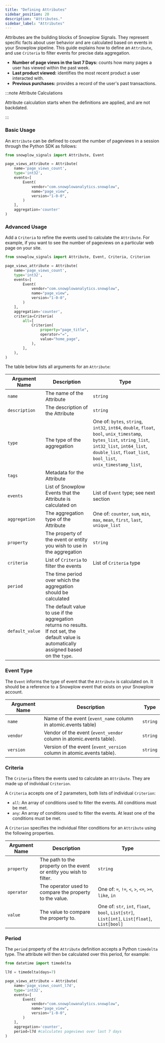 ```yaml
---
title: "Defining Attributes"
sidebar_position: 20
description: "Attributes."
sidebar_label: "Attributes"
---
```


Attributes are the building blocks of Snowplow Signals. They represent specific facts about user behavior and are calculated based on events in your Snowplow pipeline. This guide explains how to define an `Attribute`, and use `Criteria` to filter events for precise data aggregation.

- **Number of page views in the last 7 Days:** counts how many pages a user has viewed within the past week.
- **Last product viewed:** identifies the most recent product a user interacted with.
- **Previous purchases:** provides a record of the user's past transactions. 

:::note Attribute Calculations

Attribute calculation starts when the definitions are applied, and are not backdated. 

:::


### Basic Usage

An `Attribute` can be defined to count the number of pageviews in a session through the Python SDK as follows:

```python
from snowplow_signals import Attribute, Event

page_views_attribute = Attribute(
    name='page_views_count',
    type='int32',
    events=[
        Event(
            vendor="com.snowplowanalytics.snowplow",
            name="page_view",
            version="1-0-0",
        )
    ],
    aggregation='counter'
)

```

### Advanced Usage

Add a `Criteria` to refine the events used to calculate the `Attribute`. For example, if you want to see the number of pageviews on a particular web page on your site.


```python
from snowplow_signals import Attribute, Event, Criteria, Criterion

page_views_attribute = Attribute(
    name='page_views_count',
    type='int32',
    events=[
        Event(
            vendor="com.snowplowanalytics.snowplow",
            name="page_view",
            version="1-0-0",
        )
    ],
    aggregation='counter',
    criteria=Criteria(
        all=[
            Criterion(
                property="page_title",
                operator="=",
                value="home_page",
            ),
        ],
    ),
)

```

The table below lists all arguments for an `Attribute`:

| **Argument Name** | **Description** | **Type** |
| --- | --- | --- | 
| `name` | The name of the Attribute | `string` |
| `description` | The description of the Attribute | `string` |
| `type` | The type of the aggregation | One of: `bytes`, `string`, `int32`, `int64`, `double`, `float`, `bool`, `unix_timestamp`, `bytes_list`, `string_list`, `int32_list`, `int64_list`, `double_list`, `float_list`, `bool_list`, `unix_timestamp_list`,  |
| `tags` | Metadata for the Attribute | |
| `events` | List of Snowplow Events that the Attribute is calculated on | List of `Event` type; see next section |
| `aggregation` | The aggregation type of the Attribute  | One of:  `counter`, `sum`, `min`, `max`, `mean`, `first`, `last`, `unique_list` |
| `property` | The property of the event or entity you wish to use in the aggregation | `string` |
| `criteria` | List of `Criteria` to filter the events | List of `Criteria` type |
| `period` | The time period over which the aggregation should be calculated | |
| `default_value` | The default value to use if the aggregation returns no results. If not set, the default value is automatically assigned based on the `type`. | |


### Event Type
The `Event` informs the type of event that the `Attribute` is calculated on. It should be a reference to a Snowplow event that exists on your Snowplow account.

| **Argument Name** | **Description** | **Type** |
| --- | --- | --- | 
| `name` | Name of the event (`event_name` column in atomic.events table) | `string` |
| `vendor` | Vendor of the event (`event_vendor` column in atomic.events table). | `string` |
| `version` | Version of the event (`event_version` column in atomic.events table). | `string` |

### Criteria 
The `Criteria` filters the events used to calculate an `Attribute`. They are made up of individual `Criterion`.

A `Criteria` accepts one of 2 parameters, both lists of individual `Criterion`:

- `all`: An array of conditions used to filter the events. All conditions must be met.
- `any`: An array of conditions used to filter the events. At least one of the conditions must be met.

A `Criterion` specifies the individual filter conditions for an `Attribute` using the following properties.

| **Argument Name** | **Description** | **Type** |
| --- | --- | --- | 
| `property` | The path to the property on the event or entity you wish to filter. | `string` |
| `operator` | The operator used to compare the property to the value. | One of: `=`, `!=`, `<`, `>`, `<=`, `>=`, `like`, `in` |
| `value` | The value to compare the property to. | One of:  `str`, `int`, `float`, `bool`, `List[str]`, `List[int]`, `List[float]`, `List[bool]` |

### Period
The `period` property of the `Attribute` definition accepts a Python `timedelta` type. The attribute will then be calculated over this period, for example:

```python
from datetime import timedelta

l7d = timedelta(days=7)

page_views_attribute = Attribute(
    name='page_views_count_l7d',
    type='int32',
    events=[
        Event(
            vendor="com.snowplowanalytics.snowplow",
            name="page_view",
            version="1-0-0",
        )
    ],
    aggregation='counter',
    period=l7d #calculates pageviews over last 7 days
)


```